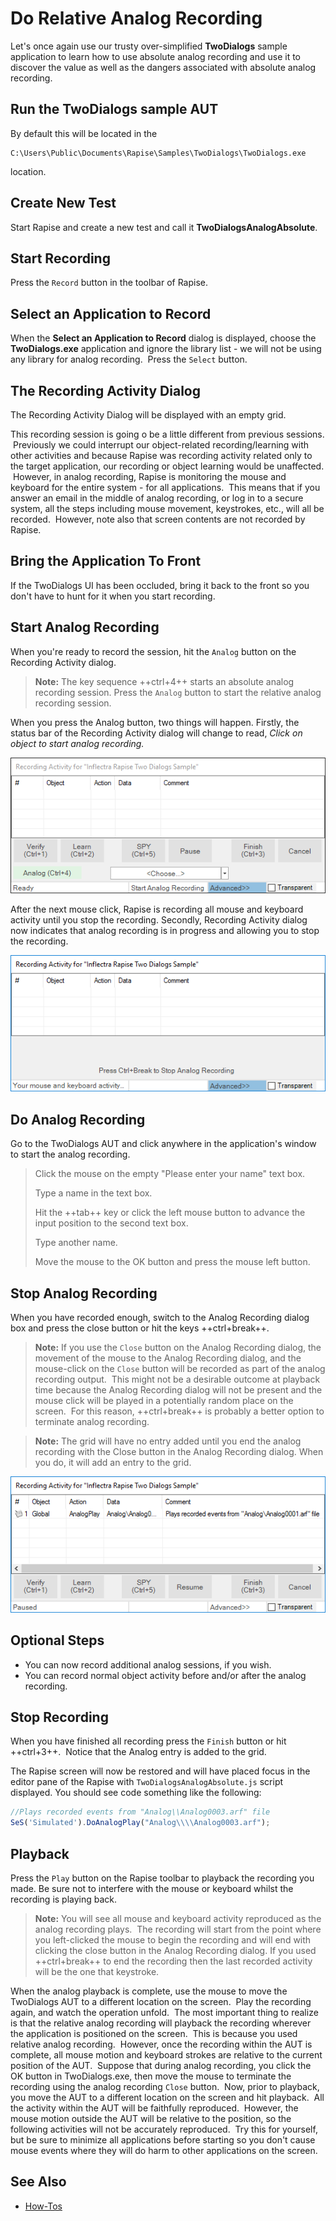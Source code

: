 # Do Relative Analog Recording

Let's once again use our trusty over-simplified **TwoDialogs** sample application to learn how to use absolute analog recording and use it to discover the value as well as the dangers associated with absolute analog recording.

## Run the TwoDialogs sample AUT

By default this will be located in the

    C:\Users\Public\Documents\Rapise\Samples\TwoDialogs\TwoDialogs.exe

location.

## Create New Test

Start Rapise and create a new test and call it **TwoDialogsAnalogAbsolute**.

## Start Recording

Press the `Record` button in the toolbar of Rapise.

## Select an Application to Record

When the **Select an Application to Record** dialog is displayed, choose the **TwoDialogs.exe** application and ignore the library list - we will not be using any library for analog recording.  Press the `Select` button.

## The Recording Activity Dialog

The Recording Activity Dialog will be displayed with an empty grid.

This recording session is going o be a little different from previous sessions.  Previously we could interrupt our object-related recording/learning with other activities and because Rapise was recording activity related only to the target application, our recording or object learning would be unaffected.  However, in analog recording, Rapise is monitoring the mouse and keyboard for the entire system - for all applications.  This means that if you answer an email in the middle of analog recording, or log in to a secure system, all the steps including mouse movement, keystrokes, etc., will all be recorded.  However, note also that screen contents are not recorded by Rapise.

## Bring the Application To Front

If the TwoDialogs UI has been occluded, bring it back to the front so you don't have to hunt for it when you start recording.

## Start Analog Recording

When you're ready to record the session, hit the `Analog` button on the Recording Activity dialog.

> **Note:** The key sequence ++ctrl+4++ starts an absolute analog recording session. Press the `Analog` button to start the relative analog recording session.
> 
When you press the Analog button, two things will happen. Firstly, the status bar of the Recording Activity dialog will change to read, _Click on object to start analog recording._

![radialogbeginrelativeanalog](./img/do_absolute_analog_recording1.png)

After the next mouse click, Rapise is recording all mouse and keyboard activity until you stop the recording. Secondly, Recording Activity dialog now indicates that analog recording is in progress and allowing you to stop the recording.

![ananlogrecodingstopdialog](./img/do_absolute_analog_recording2.png)

## Do Analog Recording

Go to the TwoDialogs AUT and click anywhere in the application's window to start the analog recording.

> Click the mouse on the empty "Please enter your name" text box.
>
> Type a name in the text box.
>
> Hit the ++tab++ key or click the left mouse button to advance the input position to the second text box.
>
> Type another name.
>
> Move the mouse to the OK button and press the mouse left button.

## Stop Analog Recording

When you have recorded enough, switch to the Analog Recording dialog box and press the close button or hit the keys ++ctrl+break++.

> **Note:** If you use the `Close` button on the Analog Recording dialog, the movement of the mouse to the Analog Recording dialog, and the mouse-click on the `Close` button will be recorded as part of the analog recording output.  This might not be a desirable outcome at playback time because the Analog Recording dialog will not be present and the mouse click will be played in a potentially random place on the screen.  For this reason, ++ctrl+break++ is probably a better option to terminate analog recording.

> **Note:** The grid will have no entry added until you end the analog recording with the Close button in the Analog Recording dialog. When you do, it will add an entry to the grid.

![analogrecordingrelativecomplete](./img/do_absolute_analog_recording3.png)

## Optional Steps

- You can now record additional analog sessions, if you wish.
- You can record normal object activity before and/or after the analog recording.

## Stop Recording
  
When you have finished all recording press the `Finish` button or hit ++ctrl+3++.  Notice that the Analog entry is added to the grid.

The Rapise screen will now be restored and will have placed focus in the editor pane of the Rapise with `TwoDialogsAnalogAbsolute.js` script displayed. You should see code something like the following:

```javascript
//Plays recorded events from "Analog\\Analog0003.arf" file
SeS('Simulated').DoAnalogPlay("Analog\\\\Analog0003.arf");
```

## Playback

Press the `Play` button on the Rapise toolbar to playback the recording you made. Be sure not to interfere with the mouse or keyboard
whilst the recording is playing back.

> **Note:** You will see all mouse and keyboard activity reproduced as the analog recording plays.  The recording will start from the point where you left-clicked the mouse to begin the recording and will end with clicking the close button in the Analog Recording dialog. If you used ++ctrl+break++ to end the recording then the last recorded activity will be the one that keystroke.

When the analog playback is complete, use the mouse to move the TwoDialogs AUT to a different location on the screen.  Play the recording
again, and watch the operation unfold.  The most important thing to realize is that the relative analog recording will playback the
recording wherever the application is positioned on the screen.  This is because you used relative analog recording.  However, once the recording within the AUT is complete, all mouse motion and keyboard strokes are relative to the current position of the AUT.  Suppose that during analog recording, you click the OK button in TwoDialogs.exe, then move the mouse to terminate the recording using the analog recording `Close` button.  Now, prior to playback, you move the AUT to a different location on the screen and hit playback.  All the activity within the AUT will be faithfully reproduced.  However, the mouse motion outside the AUT will be relative to the position, so the following activities will not be accurately reproduced.  Try this for yourself, but be sure to minimize all applications before starting so you don't cause mouse events where they will do harm to other applications on the screen.

## See Also

- [How-Tos](howtos.md)